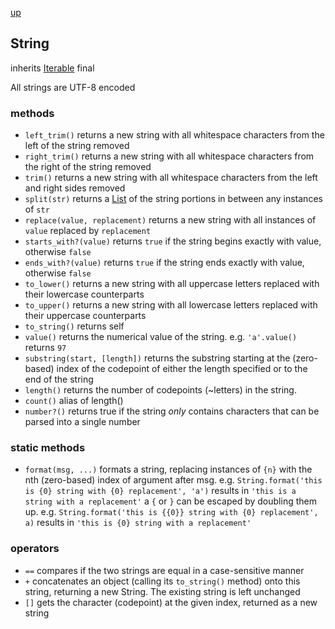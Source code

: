 [up](index.md)

## String
inherits [Iterable](iterable.md)
final

All strings are UTF-8 encoded

### methods
- `left_trim()` returns a new string with all whitespace characters from the left of the string removed
- `right_trim()` returns a new string with all whitespace characters from the right of the string removed
- `trim()` returns a new string with all whitespace characters from the left and right sides removed
- `split(str)` returns a [List](list.md) of the string portions in between any instances of `str`
- `replace(value, replacement)` returns a new string with all instances of `value` replaced by `replacement`
- `starts_with?(value)` returns `true` if the string begins exactly with value, otherwise `false`
- `ends_with?(value)` returns `true` if the string ends exactly with value, otherwise `false`
- `to_lower()` returns a new string with all uppercase letters replaced with their lowercase counterparts
- `to_upper()` returns a new string with all lowercase letters replaced with their uppercase counterparts
- `to_string()` returns self
- `value()` returns the numerical value of the string.  e.g. `'a'.value()` returns `97`
- `substring(start, [length])` returns the substring starting at the (zero-based) index of the codepoint of either the length specified or to the end of the string
- `length()` returns the number of codepoints (~letters) in the string.
- `count()` alias of length()
- `number?()` returns true if the string _only_ contains characters that can be parsed into a single number

### static methods
- `format(msg, ...)` formats a string, replacing instances of `{n}` with the nth (zero-based) index of
    argument after msg.  e.g. `String.format('this is {0} string with {0} replacement', 'a')` results in
    `'this is a string with a replacement'`
    a `{` or `}` can be escaped by doubling them up.  e.g. `String.format('this is {{0}} string with {0} replacement', a)` results in `'this is {0} string with a replacement'`

### operators
- `==` compares if the two strings are equal in a case-sensitive manner
- `+` concatenates an object (calling its `to_string()` method) onto this string, returning a new String.  The existing string is left unchanged
- `[]` gets the character (codepoint) at the given index, returned as a new string